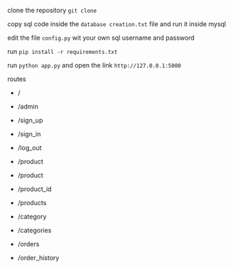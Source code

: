 clone the repository `git clone `

copy sql code inside the `database creation.txt` file and run it inside mysql

edit the file `config.py` wit your own sql username and password

run `pip install -r requirements.txt`

run `python app.py` and open the link `http://127.0.0.1:5000`

routes

- /

- /admin

- /sign_up

- /sign_in

- /log_out

- /product

- /product

- /product_id

- /products

- /category

- /categories

- /orders

- /order_history
